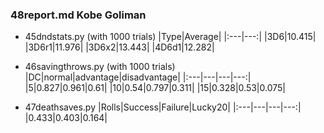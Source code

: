 ### 48report.md Kobe Goliman ###
+ 45dndstats.py (with 1000 trials)
|Type|Average|
|:---|---:|
|3D6|10.415|
|3D6r1|11.976|
|3D6x2|13.443|
|4D6d1|12.282|

+ 46savingthrows.py (with 1000 trials)
|DC|normal|advantage|disadvantage|
|:---|---|---|---:|
|5|0.827|0.961|0.61|
|10|0.54|0.797|0.311|
|15|0.328|0.53|0.075|

+ 47deathsaves.py
|Rolls|Success|Failure|Lucky20|
|:---|---|---|---:|
|0.433|0.403|0.164|